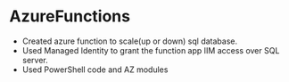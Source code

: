 # AzureFunctions

- Created azure function to scale(up or down) sql database.
- Used Managed Identity to grant the function app IIM access over SQL server.
- Used PowerShell code and AZ modules 
